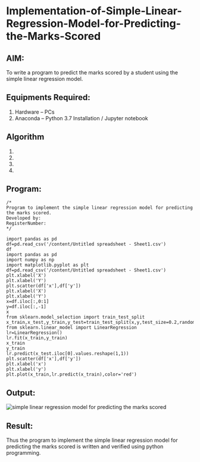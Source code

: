 # Implementation-of-Simple-Linear-Regression-Model-for-Predicting-the-Marks-Scored

## AIM:
To write a program to predict the marks scored by a student using the simple linear regression model.

## Equipments Required:
1. Hardware – PCs
2. Anaconda – Python 3.7 Installation / Jupyter notebook

## Algorithm
1. 
2. 
3. 
4. 

## Program:
```
/*
Program to implement the simple linear regression model for predicting the marks scored.
Developed by: 
RegisterNumber:  
*/

import pandas as pd
df=pd.read_csv('/content/Untitled spreadsheet - Sheet1.csv')
df
import pandas as pd
import numpy as np
import matplotlib.pyplot as plt
df=pd.read_csv('/content/Untitled spreadsheet - Sheet1.csv')
plt.xlabel('X')
plt.xlabel('Y')
plt.scatter(df['x'],df['y'])
plt.xlabel('X')
plt.xlabel('Y')
x=df.iloc[:,0:1]
y=df.iloc[:,-1]
x
from sklearn.model_selection import train_test_split
x_train,x_test,y_train,y_test=train_test_split(x,y,test_size=0.2,random_state=0)
from sklearn.linear_model import LinearRegression
lr=LinearRegression()
lr.fit(x_train,y_train)
x_train
y_train
lr.predict(x_test.iloc[0].values.reshape(1,1))
plt.scatter(df['x'],df['y'])
plt.xlabel('x')
plt.xlabel('y')
plt.plot(x_train,lr.predict(x_train),color='red')
```
## Output:
![simple linear regression model for predicting the marks scored](sam.png)


## Result:
Thus the program to implement the simple linear regression model for predicting the marks scored is written and verified using python programming.
